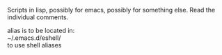 Scripts in lisp, possibly for emacs, possibly for something else.
Read the individual comments.

alias is to be located in:  
~/.emacs.d/eshell/  
to use shell aliases  